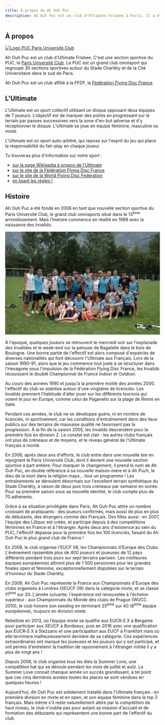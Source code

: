 ```yaml
---
title: À propos du Ah Ouh Puc
description: Ah Ouh Puc est un club d'Ultimate Frisbee à Paris. Il a été fondé en 2006 en prenant la suite d'un club qui existait depuis 1989, les Invalids.
---
```


## À propos

<a href="http://www.puc.paris/" target="_blank">![Logo PUC Paris Université Club](logo-puc-paris-université-club.jpg)</a>

Ah Ouh Puc est un club d'Ultimate Frisbee. C'est une section sportive du PUC, le <a href="http://www.puc.paris/" target="_blank">Paris Université Club</a>. Le PUC est un grand club omnisport qui regroupe 30 sections sportives autour du Stade Charléty et de la Cité Universitaire dans le sud de Paris.

Ah Ouh Puc est un club affilié à la FFDF, la <a href="http://www.ffdf.fr/" target="_blank">Fédération Flying Disc France</a>.

## L'Ultimate

L'Ultimate est un sport collectif utilisant un disque opposant deux équipes de 7 joueurs. L'objectif est de marquer des points en progressant sur le terrain par passes successives vers la zone d'en-but adverse et d'y réceptionner le disque. L'Ultimate se joue en équipe féminine, masculine ou mixte.

L’Ultimate est un sport auto-arbitré, qui repose sur l'esprit du jeu qui place la responsabilité du fair-play en chaque joueur.

Tu trouveras plus d'information sur notre sport :

* <a href="https://fr.wikipedia.org/wiki/Ultimate_(sport)" target="_blank">sur la page Wikipedia à propos de l'Ultimate</a>
* <a href="http://www.ffdf.fr/" target="_blank">sur le site de la Fédération Flying Disc France</a>
* <a href="http://www.wfdf.org/" target="_blank">sur le site de la World Flying Disc Federation</a>
* <a href="http://www.ffdf.fr/content/download/18299/122766/file/WFDF%20Ultimate%20Rules%202013%20-%20French.pdf" target="_blank">en lisant les règles !</a>

## Histoire

Ah Ouh Puc a été fondé en 2006 en tant que nouvelle section sportive du Paris Université Club, le grand club omnisports situé dans le 13<sup>ème</sup> arrondissement. Mais l'histoire commence en réalité en 1989 avec la naissance des Invalids.

![Ah Ouh Puc Invalides 2006](ah-ouh-puc-invalides-2006.jpg)

À l'époque, quelques joueurs se retrouvent le mercredi soir sur l'esplanade des Invalides et le week-end sur la pelouse de Bagatelle dans le bois de Boulogne. Une bonne partie de l'effectif est alors composé d'expatriés de diverses nationalités qui font découvrir l'Ultimate aux Français. Lors de la saison 1990-91, alors que le jeu commence tout juste à se structurer dans l'Hexagone sous l'impulsion de la Fédération Flying Disc France, les Invalids réussissent le doublé Championnat de France Indoor et Outdoor.

Au cours des années 1990 et jusqu'à la première moitié des années 2000, l'effectif du club se stabilise autour d'une vingtaine de licenciés. Les Invalids prennent l'habitude d'aller jouer sur les différents tournois qui voient le jour en Europe, comme celui de Paganello sur la plage de Rimini en Italie.

Pendant ces années, le club ne se développe guère, ni en nombre de licenciés, ni sportivement, car les conditions d'entraînement dans des lieux publics sur des terrains de mauvaise qualité ne favorisent pas la progression. À la fin de la saison 2005, les Invalids descendent pour la première fois en division 2. Le constat est clair : les autres clubs français ont plus de créneaux et de moyens, et le niveau général de l'Ultimate français a monté.

En 2006, après deux ans d'efforts, le club entre dans une nouvelle ère en rejoignant le Paris Université Club, dont il devient une nouvelle section sportive à part entière. Pour marquer le changement, il prend le nom de Ah Ouh Puc, en double référence à sa nouvelle maison-mère et à Ah Puch, le dieu de la mort dans la religion maya… tout un programme ! Les entraînements se déroulent désormais sur l'excellent terrain synthétique du Stade Charléty, à raison de deux puis trois créneaux par semaine en soirée. Pour sa première saison sous sa nouvelle identité, le club compte plus de 70 adhérents.

Grâce à sa situation privilégiée dans Paris, Ah Ouh Puc attire un nombre croissant de pratiquants : des joueurs confirmés, mais aussi de plus en plus de débutants, des étrangers comme des Français. Des filles aussi : en 2007, l'équipe des Lillipuc est créée, et participe depuis à des compétitions féminines en France et à l'étranger. Après deux ans d'existence au sein du PUC, l'effectif dépasse pour la première fois les 100 licenciés, faisant du Ah Ouh Puc le plus grand club de France !

En 2008, le club organise l'EUCF 08, les Championnats d'Europe des Clubs. L'événement rassemble plus de 400 joueurs et joueuses de 12 pays différents pendant trois jours sur sept terrains parisien. Les meilleures équipes européennes attirent plus de 1 500 personnes pour les grandes finales open et féminine, exceptionnellement disputées sur le terrain d'honneur du Stade Charléty.

En 2009, Ah Ouh Puc représente la France aux Championnats d'Europe des clubs organisés à Londres (XEUCF 09) dans la catégorie mixte, et se classe 11<sup>ème</sup> sur 20. L'année suivante, l'expérience est renouvelée à l'échelon supérieur : aux Championnats du Monde des clubs de Prague (WUCC 2010), le club honore son seeding en terminant 25<sup>ème</sup> sur 40 (8<sup>ème</sup> équipe européenne), toujours en division mixte. 

Rebellote en 2013, où l’équipe mixte se qualifie aux EUCR‑S X à Bergame pour participer aux XEUCF à Bordeaux, puis en 2016 avec une qualification aux  EUCR‑S X à  Stezzano et une participation aux EUCF à Frankfort mais où elle terminera malheureusement dernière de sa catégorie. 
Ces expériences extraordinaires ont marqué les joueuses et les joueurs qui y ont participé, et ont permis d'entretenir la tradition de rayonnement à l'étranger initiée il y a plus de vingt ans !

Depuis 2008, le club organise tous les étés la Summer Love, une compétition hat
qui se déroule pendant les mois de juillet et août. La Summer Love connait
chanque année un succès grandissant, à tel point que ces cinq dernières années toutes les places
se sont vendues en quelques heures !

Aujourd'hui, Ah Ouh Puc est solidement installé dans l'Ultimate français : en première division en mixte et en open, et son équipe féminine dans le top 3 français. Mais même s'il reste naturellement attiré par la compétition de haut niveau, le club n'oublie pas pour autant sa mission d'accueil et de formation des débutants qui représentent une bonne part de l'effectif du club.

